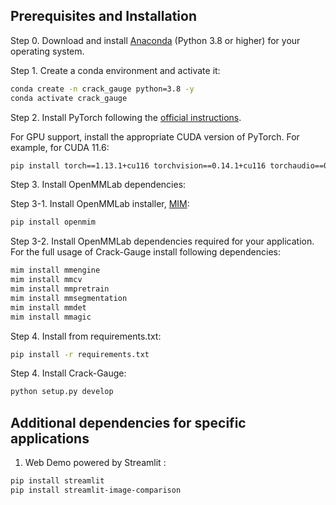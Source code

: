 ## Prerequisites and Installation

Step 0. Download and install [Anaconda](https://www.anaconda.com/products/individual) (Python 3.8 or higher) for your operating system.

Step 1. Create a conda environment and activate it:

```bash
conda create -n crack_gauge python=3.8 -y
conda activate crack_gauge
```

Step 2. Install PyTorch following the [official instructions](https://pytorch.org/get-started/locally/).

For GPU support, install the appropriate CUDA version of PyTorch. For example, for CUDA 11.6:

```bash
pip install torch==1.13.1+cu116 torchvision==0.14.1+cu116 torchaudio==0.13.1 --extra-index-url https://download.pytorch.org/whl/cu116
```

Step 3. Install OpenMMLab dependencies:

Step 3-1. Install OpenMMLab installer, [MIM](https://github.com/open-mmlab/mim):
    
```bash
pip install openmim
```

Step 3-2. Install OpenMMLab dependencies required for your application. For the full usage of Crack-Gauge install following dependencies:

```bash
mim install mmengine
mim install mmcv
mim install mmpretrain
mim install mmsegmentation
mim install mmdet 
mim install mmagic
```

Step 4. Install from requirements.txt:
    
```bash
pip install -r requirements.txt
``` 

Step 4. Install Crack-Gauge:

```bash
python setup.py develop
```


## Additional dependencies for specific applications

1. Web Demo powered by Streamlit :
    
```bash
pip install streamlit
pip install streamlit-image-comparison
```